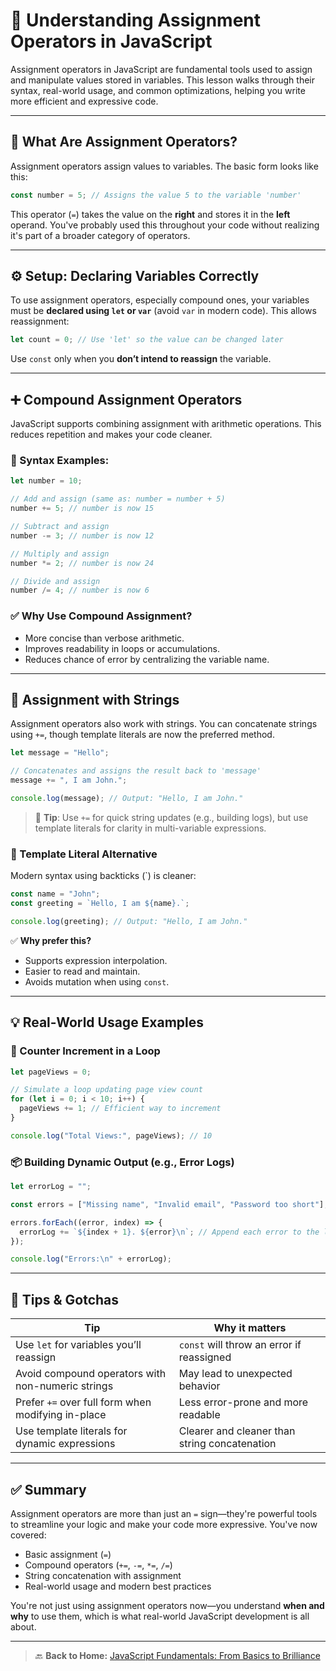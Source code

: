 # 🔧 Understanding Assignment Operators in JavaScript

Assignment operators in JavaScript are fundamental tools used to assign and manipulate values stored in variables. This lesson walks through their syntax, real-world usage, and common optimizations, helping you write more efficient and expressive code.

---

## 🧠 What Are Assignment Operators?

Assignment operators assign values to variables. The basic form looks like this:

```js
const number = 5; // Assigns the value 5 to the variable 'number'
```

This operator (`=`) takes the value on the **right** and stores it in the **left** operand. You've probably used this throughout your code without realizing it's part of a broader category of operators.

---

## ⚙️ Setup: Declaring Variables Correctly

To use assignment operators, especially compound ones, your variables must be **declared using `let` or `var`** (avoid `var` in modern code). This allows reassignment:

```js
let count = 0; // Use 'let' so the value can be changed later
```

Use `const` only when you **don’t intend to reassign** the variable.

---

## ➕ Compound Assignment Operators

JavaScript supports combining assignment with arithmetic operations. This reduces repetition and makes your code cleaner.

### 🧾 Syntax Examples:

```js
let number = 10;

// Add and assign (same as: number = number + 5)
number += 5; // number is now 15

// Subtract and assign
number -= 3; // number is now 12

// Multiply and assign
number *= 2; // number is now 24

// Divide and assign
number /= 4; // number is now 6
```

### ✅ Why Use Compound Assignment?

- More concise than verbose arithmetic.
- Improves readability in loops or accumulations.
- Reduces chance of error by centralizing the variable name.

---

## 🧵 Assignment with Strings

Assignment operators also work with strings. You can concatenate strings using `+=`, though template literals are now the preferred method.

```js
let message = "Hello";

// Concatenates and assigns the result back to 'message'
message += ", I am John.";

console.log(message); // Output: "Hello, I am John."
```

> 🧠 **Tip**: Use `+=` for quick string updates (e.g., building logs), but use template literals for clarity in multi-variable expressions.

### 🔁 Template Literal Alternative

Modern syntax using backticks (`) is cleaner:

```js
const name = "John";
const greeting = `Hello, I am ${name}.`;

console.log(greeting); // Output: "Hello, I am John."
```

✅ **Why prefer this?**

- Supports expression interpolation.
- Easier to read and maintain.
- Avoids mutation when using `const`.

---

## 💡 Real-World Usage Examples

### 🔄 Counter Increment in a Loop

```js
let pageViews = 0;

// Simulate a loop updating page view count
for (let i = 0; i < 10; i++) {
  pageViews += 1; // Efficient way to increment
}

console.log("Total Views:", pageViews); // 10
```

### 📦 Building Dynamic Output (e.g., Error Logs)

```js
let errorLog = "";

const errors = ["Missing name", "Invalid email", "Password too short"];

errors.forEach((error, index) => {
  errorLog += `${index + 1}. ${error}\n`; // Append each error to the log
});

console.log("Errors:\n" + errorLog);
```

---

## 🧠 Tips & Gotchas

| Tip                                                | Why it matters                                |
| -------------------------------------------------- | --------------------------------------------- |
| Use `let` for variables you’ll reassign            | `const` will throw an error if reassigned     |
| Avoid compound operators with non-numeric strings  | May lead to unexpected behavior               |
| Prefer `+=` over full form when modifying in-place | Less error-prone and more readable            |
| Use template literals for dynamic expressions      | Clearer and cleaner than string concatenation |

---

## ✅ Summary

Assignment operators are more than just an `=` sign—they're powerful tools to streamline your logic and make your code more expressive. You've now covered:

- Basic assignment (`=`)
- Compound operators (`+=`, `-=`, `*=`, `/=`)
- String concatenation with assignment
- Real-world usage and modern best practices

You're not just using assignment operators now—you understand **when and why** to use them, which is what real-world JavaScript development is all about.

---

> 🔙 **Back to Home:** [JavaScript Fundamentals: From Basics to Brilliance](../index.md)
